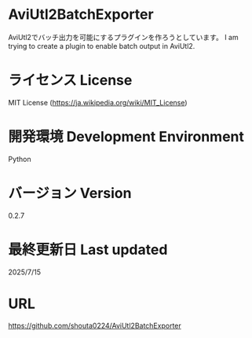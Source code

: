 # AviUtl2BatchExporter

AviUtl2でバッチ出力を可能にするプラグインを作ろうとしています。
I am trying to create a plugin to enable batch output in AviUtl2.

# ライセンス License

MIT License (https://ja.wikipedia.org/wiki/MIT_License)

# 開発環境 Development Environment

Python

# バージョン Version

0.2.7

# 最終更新日 Last updated

2025/7/15

# URL

https://github.com/shouta0224/AviUtl2BatchExporter
